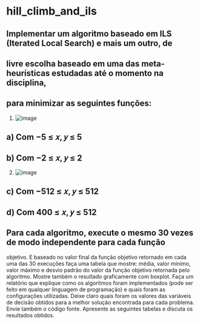 # hill_climb_and_ils
## Implementar um algoritmo baseado em ILS (Iterated Local Search) e mais um outro, de 
## livre escolha baseado em uma das meta-heurísticas estudadas até o momento na disciplina,
## para minimizar as seguintes funções:

1) ![image](https://github.com/LTaka/hill_climb_and_ils/assets/42739082/eff1f822-289a-4db3-bb80-a9580d49b593)
## a) Com −5 ≤ 𝑥, 𝑦 ≤ 5 
## b) Com −2 ≤ 𝑥, 𝑦 ≤ 2

2) ![image](https://github.com/LTaka/hill_climb_and_ils/assets/42739082/e54828eb-4d80-4690-a1dc-76ff7101b156)
## c) Com −512 ≤ 𝑥, 𝑦 ≤ 512
## d) Com 400 ≤ 𝑥, 𝑦 ≤ 512


## Para cada algoritmo, execute o mesmo 30 vezes de modo independente para cada função 
objetivo. E baseado no valor final da função objetivo retornado em cada uma das 30 
execuções faça uma tabela que mostre: média, valor mínimo, valor máximo e desvio padrão 
do valor da função objetivo retornada pelo algoritmo. Mostre também o resultado 
graficamente com boxplot. Faça um relatório que explique como os algoritmos foram
implementados (pode ser feito em qualquer linguagem de programação) e quais foram 
as configurações utilizadas. Deixe claro quais foram os valores das variáveis de decisão 
obtidos para a melhor solução encontrada para cada problema. Envie também o 
código fonte. Apresente as seguintes tabelas e discuta os resultados obtidos.
